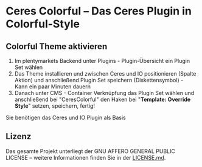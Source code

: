 # Ceres Colorful – Das Ceres Plugin in Colorful-Style

<div class="container-toc"></div>

## Colorful Theme aktivieren

1. Im plentymarkets Backend unter Plugins - Plugin-Übersicht ein Plugin Set wählen
2. Das Theme installieren und zwischen Ceres und IO positionieren (Spalte Aktion) und anschließend Plugin Set speichern (Diskettensymbol) - Kann ein paar Minuten dauern
3. Danach unter CMS - Container Verknüpfung das Plugin Set wählen und anschließend bei "CeresColorful" den Haken bei "<b>Template: Override Style</b>" setzen, speichern, fertig!

<div class="alert alert-info" role="alert">
    Sie benötigen das Ceres und IO Plugin als Basis
</div>

## Lizenz

Das gesamte Projekt unterliegt der GNU AFFERO GENERAL PUBLIC LICENSE – weitere Informationen finden Sie in der [LICENSE.md](https://github.com/plentymarkets/plugin-ceres/blob/stable/LICENSE.md).
